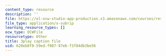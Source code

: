 ```yaml
---
content_type: resource
description: ''
file: https://ol-ocw-studio-app-production.s3.amazonaws.com/courses/res-3-002-collaborative-design-and-creative-expression-with-arduino-microcontrollers-january-iap-2017/620eb8f859edf08797e6f3f84db3be56_7WAP4DWKarM.srt
file_type: application/x-subrip
learning_resource_types: []
ocw_type: OCWFile
resourcetype: Other
title: 3play caption file
uid: 620eb8f8-59ed-f087-97e6-f3f84db3be56
---
```

